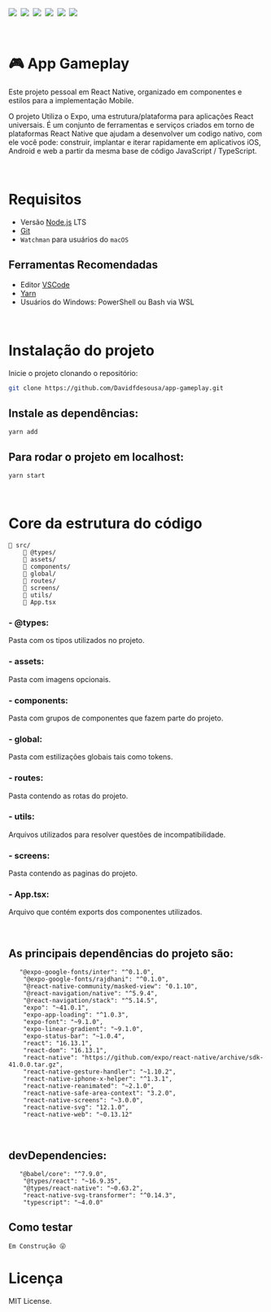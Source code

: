 <a href="https://nodejs.org/en/download/"><img src ="https://img.shields.io/badge/Node.js-43853D?style=for-the-badge&logo=node.js&logoColor=white" /></a>&nbsp;
<a href="https://classic.yarnpkg.com/en/"><img src ="https://img.shields.io/badge/Yarn-2C8EBB?style=for-the-badge&logo=yarn&logoColor=white" /></a>&nbsp;
<a href="https://reactnative.dev/"><img src ="https://img.shields.io/badge/React_Native-20232A?style=for-the-badge&logo=react&logoColor=61DAFB" /></a>&nbsp;
<a href="https://www.typescriptlang.org/"><img src ="https://img.shields.io/badge/TypeScript-007ACC?style=for-the-badge&logo=typescript&logoColor=white" /></a>&nbsp;
<a href="https://git-scm.com/downloads"><img src ="https://img.shields.io/badge/Git-F05032?style=for-the-badge&logo=git&logoColor=white" /></a>&nbsp;
<a href="https://code.visualstudio.com/download"><img src ="https://img.shields.io/badge/Visual_Studio_Code-0078D4?style=for-the-badge&logo=visual%20studio%20code&logoColor=white" /></a>&nbsp;


<br>

# 🎮 App Gameplay  

Este projeto pessoal em React Native, organizado em componentes e estilos para a implementação Mobile.

O projeto Utiliza o Expo,  uma estrutura/plataforma para aplicações React universais. É um conjunto de ferramentas e serviços criados em torno de plataformas React Native que ajudam a desenvolver um codigo nativo, com ele você pode: construir, implantar e iterar rapidamente em aplicativos iOS, Android e web a partir da mesma base de código JavaScript / TypeScript.


<br>


# Requisitos
- Versão <a href="https://nodejs.org/en/download/">Node.js</a> LTS 
- <a href="https://git-scm.com/downloads">Git</a>
- `Watchman` para usuários do `macOS`

## Ferramentas Recomendadas
- Editor <a href="https://code.visualstudio.com/download">VSCode</a>
- <a href="https://classic.yarnpkg.com/en/">Yarn</a>
- Usuários do Windows: PowerShell ou Bash via WSL

<br>

# Instalação do projeto
Inicie o projeto clonando o repositório:

```bash 
git clone https://github.com/Davidfdesousa/app-gameplay.git
```

## Instale as dependências:

```
yarn add
``` 

## Para rodar o projeto em localhost:

```
yarn start
``` 

<br>

# Core da estrutura do código
```
📂 src/
    📂 @types/
    📂 assets/
    📂 components/
    📂 global/
    📂 routes/
    📂 screens/
    📂 utils/
    🧾 App.tsx
```

###  - @types: 
Pasta com os tipos utilizados no projeto.

###  - assets: 
Pasta com imagens opcionais.

### - components:
Pasta com grupos de componentes que fazem parte do projeto.

### - global:
Pasta com estilizações globais tais como tokens.

### - routes:
Pasta contendo as rotas do projeto.

### - utils:
Arquivos utilizados para resolver questões de incompatibilidade.

### - screens:
Pasta contendo as paginas do projeto.

### - App.tsx:
Arquivo que contém exports dos componentes utilizados.

<br>


## As principais dependências do projeto são:

```    
   "@expo-google-fonts/inter": "^0.1.0",
    "@expo-google-fonts/rajdhani": "^0.1.0",
    "@react-native-community/masked-view": "0.1.10",
    "@react-navigation/native": "^5.9.4",
    "@react-navigation/stack": "^5.14.5",
    "expo": "~41.0.1",
    "expo-app-loading": "^1.0.3",
    "expo-font": "~9.1.0",
    "expo-linear-gradient": "~9.1.0",
    "expo-status-bar": "~1.0.4",
    "react": "16.13.1",
    "react-dom": "16.13.1",
    "react-native": "https://github.com/expo/react-native/archive/sdk-41.0.0.tar.gz",
    "react-native-gesture-handler": "~1.10.2",
    "react-native-iphone-x-helper": "^1.3.1",
    "react-native-reanimated": "~2.1.0",
    "react-native-safe-area-context": "3.2.0",
    "react-native-screens": "~3.0.0",
    "react-native-svg": "12.1.0",
    "react-native-web": "~0.13.12"

```

<br>

## devDependencies:

```
   "@babel/core": "^7.9.0",
    "@types/react": "~16.9.35",
    "@types/react-native": "~0.63.2",
    "react-native-svg-transformer": "^0.14.3",
    "typescript": "~4.0.0"
```

## Como testar
```
Em Construção 😜
```

# Licença
MIT License.